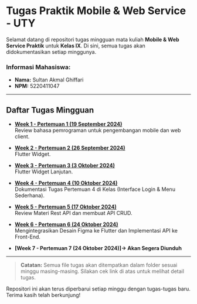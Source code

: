 # Tugas Praktik Mobile & Web Service - UTY

Selamat datang di repositori tugas mingguan mata kuliah **Mobile & Web Service Praktik** untuk **Kelas IX**. Di sini, semua tugas akan didokumentasikan setiap minggunya.

### Informasi Mahasiswa:

- **Nama:** Sultan Akmal Ghiffari
- **NPM:** 5220411047

---

## Daftar Tugas Mingguan

- **[Week 1 - Pertemuan 1 (19 September 2024)](https://github.com/SulTenZ/Mobile-Web-Service-Praktikum/blob/main/week_1/tugas_week1.md)**  
  Review bahasa pemrograman untuk pengembangan mobile dan web client.

- **[Week 2 - Pertemuan 2 (26 September 2024)](https://github.com/SulTenZ/Mobile-Web-Service-Praktikum/blob/main/week_2/tugas_week2.md)**  
  Flutter Widget.

- **[Week 3 - Pertemuan 3 (3 Oktober 2024)](https://github.com/SulTenZ/Mobile-Web-Service-Praktikum/blob/main/week_3/tugas_week3.md)**  
  Flutter Widget Lanjutan.

- **[Week 4 - Pertemuan 4 (10 Oktober 2024)](https://github.com/SulTenZ/Mobile-Web-Service-Praktikum/blob/main/week_4/tugas_week4.md)**  
  Dokumentasi Tugas Pertemuan 4 di Kelas (Interface Login & Menu Sederhana).

- **[Week 5 - Pertemuan 5 (17 Oktober 2024)](https://github.com/SulTenZ/Mobile-Web-Service-Praktikum/blob/main/week_5/tugas_week5.md)**  
  Review Materi Rest API dan membuat API CRUD.

- **[Week 6 - Pertemuan 6 (24 Oktober 2024)](https://github.com/SulTenZ/Mobile-Web-Service-Praktikum/blob/main/week_6/tugas_week6.md)**  
  Mengintegrasikan Desain Figma ke Flutter dan Implementasi API ke Front-End.

- **[Week 7 - Pertemuan 7 (24 Oktober 2024)]-> Akan Segera Diunduh** 

---

> **Catatan:** Semua file tugas akan ditempatkan dalam folder sesuai minggu masing-masing. Silakan cek link di atas untuk melihat detail tugas.

Repositori ini akan terus diperbarui setiap minggu dengan tugas-tugas baru. Terima kasih telah berkunjung!
